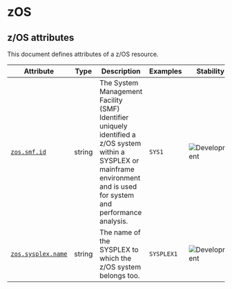 <!-- NOTE: THIS FILE IS AUTOGENERATED. DO NOT EDIT BY HAND. -->
<!-- see templates/registry/markdown/attribute_namespace.md.j2 -->

# zOS

## z/OS attributes

This document defines attributes of a z/OS resource.

| Attribute | Type | Description | Examples | Stability |
|---|---|---|---|---|
| <a id="zos-smf-id" href="#zos-smf-id">`zos.smf.id`</a> | string | The System Management Facility (SMF) Identifier uniquely identified a z/OS system within a SYSPLEX or mainframe environment and is used for system and performance analysis. | `SYS1` | ![Development](https://img.shields.io/badge/-development-blue) |
| <a id="zos-sysplex-name" href="#zos-sysplex-name">`zos.sysplex.name`</a> | string | The name of the SYSPLEX to which the z/OS system belongs too. | `SYSPLEX1` | ![Development](https://img.shields.io/badge/-development-blue) |
